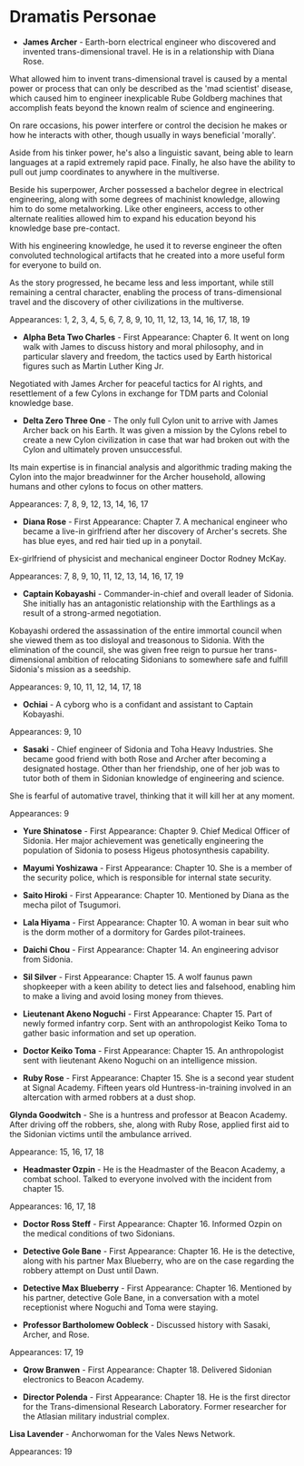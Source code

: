 # **Dramatis Personae**

* **James Archer** - Earth-born electrical engineer who discovered and invented trans-dimensional travel. He is in a relationship with Diana Rose.

What allowed him to invent trans-dimensional travel is caused by a mental power or process that can only be described as the 'mad scientist' disease, which caused him to engineer inexplicable Rube Goldberg machines that accomplish feats beyond the known realm of science and engineering.

On rare occasions, his power interfere or control the decision he makes or how he interacts with other, though usually in ways beneficial 'morally'.

Aside from his tinker power, he's also a linguistic savant, being able to learn languages at a rapid extremely rapid pace. Finally, he also have the ability to pull out jump coordinates to anywhere in the multiverse.

Beside his superpower, Archer possessed a bachelor degree in electrical engineering, along with some degrees of machinist knowledge, allowing him to do some metalworking. Like other engineers, access to other alternate realities allowed him to expand his education beyond his knowledge base pre-contact.

With his engineering knowledge, he used it to reverse engineer the often convoluted technological artifacts that he created into a more useful form for everyone to build on.

As the story progressed, he became less and less important, while still remaining a central character, enabling the process of trans-dimensional travel and the discovery of other civilizations in the multiverse.

Appearances: 1, 2, 3, 4, 5, 6, 7, 8, 9, 10, 11, 12, 13, 14, 16, 17, 18, 19

* **Alpha Beta Two Charles** - First Appearance: Chapter 6. It went on long walk with James to discuss history and moral philosophy, and in particular slavery and freedom, the tactics used by Earth historical figures such as Martin Luther King Jr.

Negotiated with James Archer for peaceful tactics for AI rights, and resettlement of a few Cylons in exchange for TDM parts and Colonial knowledge base.

* **Delta Zero Three One** - The only full Cylon unit to arrive with James Archer back on his Earth. It was given a mission by the Cylons rebel to create a new Cylon civilization in case that war had broken out with the Cylon and ultimately proven unsuccessful.

Its main expertise is in financial analysis and algorithmic trading making the Cylon into the major breadwinner for the Archer household, allowing humans and other cylons to focus on other matters.

Appearances: 7, 8, 9, 12, 13, 14, 16, 17

* **Diana Rose** - First Appearance: Chapter 7. A mechanical engineer who became a live-in girlfriend after her discovery of Archer's secrets. She has blue eyes, and red hair tied up in a ponytail.

Ex-girlfriend of physicist and mechanical engineer Doctor Rodney McKay.

Appearances: 7, 8, 9, 10, 11, 12, 13, 14, 16, 17, 19

* **Captain Kobayashi** - Commander-in-chief and overall leader of Sidonia. She initially has an antagonistic relationship with the Earthlings as a result of a strong-armed negotiation.

Kobayashi ordered the assassination of the entire immortal council when she viewed them as too disloyal and treasonous to Sidonia. With the elimination of the council, she was given free reign to pursue her trans-dimensional ambition of relocating Sidonians to somewhere safe and fulfill Sidonia's mission as a seedship.

Appearances: 9, 10, 11, 12, 14, 17, 18

* **Ochiai** - A cyborg who is a confidant and assistant to Captain Kobayashi.

Appearances: 9, 10

* **Sasaki** - Chief engineer of Sidonia and Toha Heavy Industries. She became good friend with both Rose and Archer after becoming a designated hostage. Other than her friendship, one of her job was to tutor both of them in Sidonian knowledge of engineering and science.

She is fearful of automative travel, thinking that it will kill her at any moment.

Appearances: 9

* **Yure Shinatose** - First Appearance: Chapter 9. Chief Medical Officer of Sidonia. Her major achievement was genetically engineering the population of Sidonia to posess Higeus photosynthesis capability.

* **Mayumi Yoshizawa** - First Appearance: Chapter 10. She is a member of the security police, which is responsible for internal state security.

* **Saito Hiroki** - First Appearance: Chapter 10. Mentioned by Diana as the mecha pilot of Tsugumori.

* **Lala Hiyama** - First Appearance: Chapter 10. A woman in bear suit who is the dorm mother of a dormitory for Gardes pilot-trainees.

* **Daichi Chou** - First Appearance: Chapter 14. An engineering advisor from Sidonia.

* **Sil Silver** - First Appearance: Chapter 15. A wolf faunus pawn shopkeeper with a keen ability to detect lies and falsehood, enabling him to make a living and avoid losing money from thieves.

* **Lieutenant Akeno Noguchi** - First Appearance: Chapter 15. Part of newly formed infantry corp. Sent with an anthropologist Keiko Toma to gather basic information and set up operation.

* **Doctor Keiko Toma** - First Appearance: Chapter 15. An anthropologist sent with lieutenant Akeno Noguchi on an intelligence mission.

* **Ruby Rose** - First Appearance: Chapter 15. She is a second year student at Signal Academy. Fifteen years old Huntress-in-training involved in an altercation with armed robbers at a dust shop.

**Glynda Goodwitch** - She is a huntress and professor at Beacon Academy. After driving off the robbers, she, along with Ruby Rose, applied first aid to the Sidonian victims until the ambulance arrived.

Appearance: 15, 16, 17, 18

* **Headmaster Ozpin** - He is the Headmaster of the Beacon Academy, a combat school. Talked to everyone involved with the incident from chapter 15.

Appearances: 16, 17, 18

* **Doctor Ross Steff** - First Appearance: Chapter 16. Informed Ozpin on the medical conditions of two Sidonians.

* **Detective Gole Bane** - First Appearance: Chapter 16. He is the detective, along with his partner Max Blueberry, who are on the case regarding the robbery attempt on Dust until Dawn.

* **Detective Max Blueberry** - First Appearance: Chapter 16. Mentioned by his partner, detective Gole Bane, in a conversation with a motel receptionist where Noguchi and Toma were staying.

* **Professor Bartholomew Oobleck** - Discussed history with Sasaki, Archer, and Rose.

Appearances: 17, 19

* **Qrow Branwen** - First Appearance: Chapter 18. Delivered Sidonian electronics to Beacon Academy.

* **Director Polenda** - First Appearance: Chapter 18. He is the first director for the Trans-dimensional Research Laboratory. Former researcher for the Atlasian military industrial complex.

**Lisa Lavender** - Anchorwoman for the Vales News Network.

Appearances: 19
